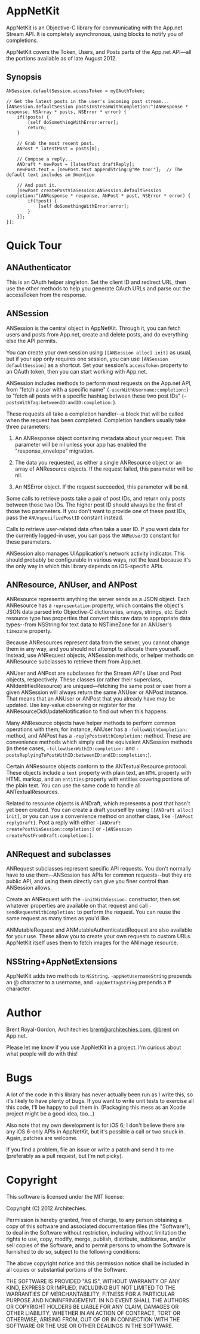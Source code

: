 AppNetKit
=========

AppNetKit is an Objective-C library for communicating with the App.net Stream API. It is completely asynchronous, using blocks to notify you of completions.

AppNetKit covers the Token, Users, and Posts parts of the App.net API—all the portions available as of late August 2012.

Synopsis
------

    ANSession.defaultSession.accessToken = myOAuthToken;
    
    // Get the latest posts in the user's incoming post stream...
    [ANSession.defaultSession postsInStreamWithCompletion:^(ANResponse * response, NSArray * posts, NSError * error) {
        if(!posts) {
            [self doSomethingWithError:error];
            return;
        }
        
        // Grab the most recent post.
        ANPost * latestPost = posts[0];
        
        // Compose a reply...
        ANDraft * newPost = [latestPost draftReply];
        newPost.text = [newPost.text appendString:@"Me too!"];  // The default text includes an @mention
        
        // And post it.
        [newPost createPostViaSession:ANSession.defaultSession completion:^(ANResponse * response, ANPost * post, NSError * error) {
            if(!post) {
                [self doSomethingWithError:error];
            }
        }];
    }];


Quick Tour
=========

ANAuthenticator
-------------

This is an OAuth helper singleton. Set the client ID and redirect URL, then use the other methods to help you generate OAuth URLs and parse out the accessToken from the response.

ANSession
--------

ANSession is the central object in AppNetKit. Through it, you can fetch users and posts from App.net, create and delete posts, and do everything else the API permits.

You can create your own session using `[[ANSession alloc] init]` as usual, but if your app only requires one session, you can use `[ANSession defaultSession]` as a shortcut. Set your session's `accessToken` property to an OAuth token, then you can start working with App.net.

ANSession includes methods to perform most requests on the App.net API, from "fetch a user with a specific name" (`-userWithUsername:completion:`) to "fetch all posts with a specific hashtag between these two post IDs" (`-postsWithTag:betweenID:andID:completion:`).

These requests all take a completion handler--a block that will be called when the request has been completed. Completion handlers usually take three parameters:

1. An ANResponse object containing metadata about your request. This parameter will be nil unless your app has enabled the "response_envelope" migration.

2. The data you requested, as either a single ANResource object or an array of ANResource objects. If the request failed, this parameter will be nil.

3. An NSError object. If the request succeeded, this parameter will be nil.

Some calls to retrieve posts take a pair of post IDs, and return only posts between those two IDs. The higher post ID should always be the first of those two parameters. If you don't want to provide one of these post IDs, pass the `ANUnspecifiedPostID` constant instead.

Calls to retrieve user-related data often take a user ID. If you want data for the currently logged-in user, you can pass the `ANMeUserID` constant for these parameters.

ANSession also manages UIApplication's network activity indicator. This should probably be configurable in various ways, not the least because it's the only way in which this library depends on iOS-specific APIs.

ANResource, ANUser, and ANPost
----------------------------

ANResource represents anything the server sends as a JSON object. Each ANResource has a `representation` property, which contains the object's JSON data parsed into Objective-C dictionaries, arrays, strings, etc. Each resource type has properties that convert this raw data to appropriate data types--from NSString for text data to NSTimeZone for an ANUser's `timezone` property.

Because ANResources represent data from the server, you cannot change them in any way, and you should not attempt to allocate them yourself. Instead, use ANRequest objects, ANSession methods, or helper methods on ANResource subclasses to retrieve them from App.net.

ANUser and ANPost are subclasses for the Stream API's User and Post objects, respectively. These classes (or rather their superclass, ANIdentifiedResource) are uniqued—fetching the same post or user from a given ANSession will always return the same ANUser or ANPost instance. That means that an ANUser or ANPost that you already have may be updated. Use key-value observing or register for the ANResourceDidUpdateNotification to find out when this happens.

Many ANResource objects have helper methods to perform common operations with them; for instance, ANUser has a `-followWithCompletion:` method, and ANPost has a `-replyPostsWithCompletion:` method. These are convenience methods which simply call the equivalent ANSession methods (in these cases, `-followUserWithID:completion:` and `-postsReplyingToPostWithID:betweenID:andID:completion:`).

Certain ANResource objects conform to the ANTextualResource protocol. These objects include a `text` property with plain text, an `HTML` property with HTML markup, and an `entities` property with entities covering portions of the plain text. You can use the same code to handle all ANTextualResources.

Related to resource objects is ANDraft, which represents a post that hasn't yet been created. You can create a draft yourself by using `[[ANDraft alloc] init]`, or you can use a convenience method on another class, like `-[ANPost replyDraft]`. Post a reply with either `-[ANDraft createPostViaSession:completion:]` or `-[ANSession createPostFromDraft:completion:]`.

ANRequest and subclasses
---------------------

ANRequest subclasses represent specific API requests. You don't normally have to use them--ANSession has APIs for common requests--but they are public API, and using them directly can give you finer control than ANSession allows.

Create an ANRequest with the `-initWithSession:` constructor, then set whatever properties are available on that request and call `-sendRequestWithCompletion:` to perform the request. You can reuse the same request as many times as you'd like.

ANMutableRequest and ANMutableAuthenticatedRequest are also available for your use. These allow you to create your own requests to custom URLs. AppNetKit itself uses them to fetch images for the ANImage resource.

NSString+AppNetExtensions
----------------------

AppNetKit adds two methods to `NSString`. `-appNetUsernameString` prepends an @ character to a username, and `-appNetTagString` prepends a # character.

Author
======

Brent Royal-Gordon, Architechies <brent@architechies.com>, [@brent](http://alpha.app.net/brent) on App.net.

Please let me know if you use AppNetKit in a project. I'm curious about what people will do with this!

Bugs
====

A lot of the code in this library has never actually been run as I write this, so it's likely to have plenty of bugs. If you want to write unit tests to exercise all this code, I'll be happy to pull them in. (Packaging this mess as an Xcode project might be a good idea, too...)

Also note that my own development is for iOS 6; I don't believe there are any iOS 6-only APIs in AppNetKit, but it's possible a call or two snuck in. Again, patches are welcome.

If you find a problem, file an issue or write a patch and send it to me (preferably as a pull request, but I'm not picky).

Copyright
========

This software is licensed under the MIT license:

Copyright (C) 2012 Architechies.

Permission is hereby granted, free of charge, to any person obtaining a copy of this software and associated documentation files (the "Software"), to deal in the Software without restriction, including without limitation the rights to use, copy, modify, merge, publish, distribute, sublicense, and/or sell copies of the Software, and to permit persons to whom the Software is furnished to do so, subject to the following conditions:

The above copyright notice and this permission notice shall be included in all copies or substantial portions of the Software.

THE SOFTWARE IS PROVIDED "AS IS", WITHOUT WARRANTY OF ANY KIND, EXPRESS OR IMPLIED, INCLUDING BUT NOT LIMITED TO THE WARRANTIES OF MERCHANTABILITY, FITNESS FOR A PARTICULAR PURPOSE AND NONINFRINGEMENT. IN NO EVENT SHALL THE AUTHORS OR COPYRIGHT HOLDERS BE LIABLE FOR ANY CLAIM, DAMAGES OR OTHER LIABILITY, WHETHER IN AN ACTION OF CONTRACT, TORT OR OTHERWISE, ARISING FROM, OUT OF OR IN CONNECTION WITH THE SOFTWARE OR THE USE OR OTHER DEALINGS IN THE SOFTWARE.
